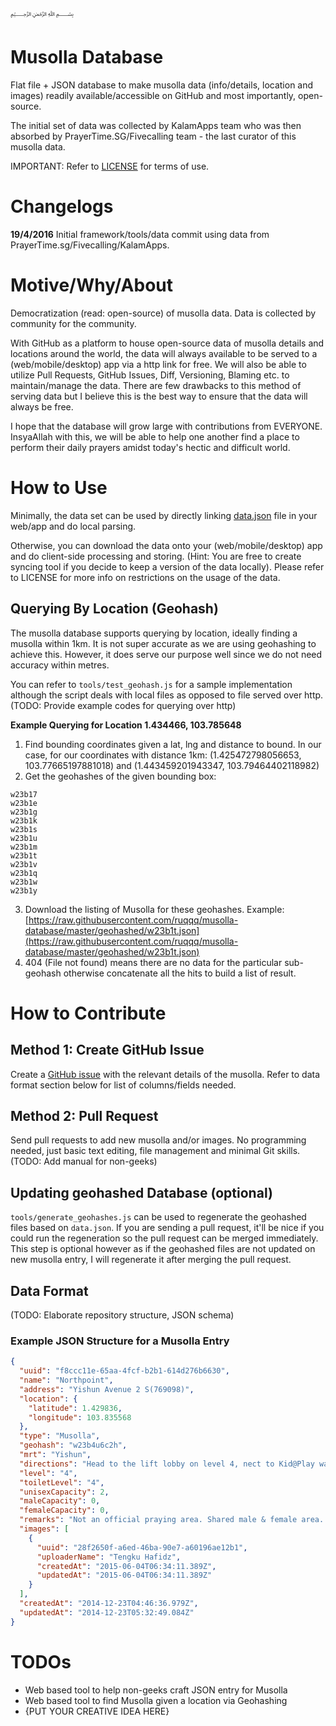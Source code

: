 ﷽

# Musolla Database
Flat file + JSON database to make musolla data (info/details, location and images) readily available/accessible on GitHub and most importantly, open-source.

The initial set of data was collected by KalamApps team who was then absorbed by PrayerTime.SG/Fivecalling team - the last curator of this musolla data.

IMPORTANT: Refer to [LICENSE](https://raw.githubusercontent.com/ruqqq/musolla-database/master/LICENSE) for terms of use.

# Changelogs
**19/4/2016**
Initial framework/tools/data commit using data from PrayerTime.sg/Fivecalling/KalamApps.

# Motive/Why/About
Democratization (read: open-source) of musolla data. Data is collected by community for the community.

With GitHub as a platform to house open-source data of musolla details and locations around the world, the data will always available to be served to a (web/mobile/desktop) app via a http link for free. We will also be able to utilize Pull Requests, GitHub Issues, Diff, Versioning, Blaming etc. to maintain/manage the data. There are few drawbacks to this method of serving data but I believe this is the best way to ensure that the data will always be free.

I hope that the database will grow large with contributions from EVERYONE. InsyaAllah with this, we will be able to help one another find a place to perform their daily prayers amidst today's hectic and difficult world.

# How to Use
Minimally, the data set can be used by directly linking  [data.json](https://raw.githubusercontent.com/ruqqq/musolla-database/master/data.json) file in your web/app and do local parsing.

Otherwise, you can download the data onto your (web/mobile/desktop) app and do client-side processing and storing. (Hint: You are free to create syncing tool if you decide to keep a version of the data locally). Please refer to LICENSE for more info on restrictions on the usage of the data.

## Querying By Location (Geohash)
The musolla database supports querying by location, ideally finding a musolla within 1km. It is not super accurate as we are using geohashing to achieve this. However, it does serve our purpose well since we do not need accuracy within metres.

You can refer to `tools/test_geohash.js` for a sample implementation although the script deals with local files as opposed to file served over http. (TODO: Provide example codes for querying over http)

**Example Querying for Location 1.434466, 103.785648**
1. Find bounding coordinates given a lat, lng and distance to bound. In our case, for our coordinates with distance 1km: (1.425472798056653, 103.77665197881018) and (1.443459201943347, 103.79464402118982)
2. Get the geohashes of the given bounding box:
```
w23b17
w23b1e
w23b1g
w23b1k
w23b1s
w23b1u
w23b1m
w23b1t
w23b1v
w23b1q
w23b1w
w23b1y
```
3. Download the listing of Musolla for these geohashes. Example:
[https://raw.githubusercontent.com/ruqqq/musolla-database/master/geohashed/w23b1t.json](https://raw.githubusercontent.com/ruqqq/musolla-database/master/geohashed/w23b1t.json)
4. 404 (File not found) means there are no data for the particular sub-geohash otherwise concatenate all the hits to build a list of result.

# How to Contribute
## Method 1: Create GitHub Issue
Create a [GitHub issue](https://github.com/ruqqq/musolla-database/issues) with the relevant details of the musolla. Refer to data format section below for list of columns/fields needed.

## Method 2: Pull Request
Send pull requests to add new musolla and/or images. No programming needed, just basic text editing, file management and minimal Git skills. (TODO: Add manual for non-geeks)

## Updating geohashed Database (optional)
`tools/generate_geohashes.js` can be used to regenerate the geohashed files based on `data.json`. If you are sending a pull request, it'll be nice if you could run the regeneration so the pull request can be merged immediately. This step is optional however as if the geohashed files are not updated on new musolla entry, I will regenerate it after merging the pull request.

## Data Format
(TODO: Elaborate repository structure, JSON schema)

### Example JSON Structure for a Musolla Entry
```JSON
{
  "uuid": "f8ccc11e-65aa-4fcf-b2b1-614d276b6630",
  "name": "Northpoint",
  "address": "Yishun Avenue 2 S(769098)",
  "location": {
    "latitude": 1.429836,
    "longitude": 103.835568
  },
  "type": "Musolla",
  "geohash": "w23b4u6c2h",
  "mrt": "Yishun",
  "directions": "Head to the lift lobby on level 4, nect to Kid@Play waterpark. The lift lobby is right beside the washroom. Enter the staircase landing in front of the cargo lifts. Musolla is on the top floor.",
  "level": "4",
  "toiletLevel": "4",
  "unisexCapacity": 2,
  "maleCapacity": 0,
  "femaleCapacity": 0,
  "remarks": "Not an official praying area. Shared male & female area. Provision found in the hosereel cabinet.",
  "images": [
    {
      "uuid": "28f2650f-a6ed-46ba-90e7-a60196ae12b1",
      "uploaderName": "Tengku Hafidz",
      "createdAt": "2015-06-04T06:34:11.389Z",
      "updatedAt": "2015-06-04T06:34:11.389Z"
    }
  ],
  "createdAt": "2014-12-23T04:46:36.979Z",
  "updatedAt": "2014-12-23T05:32:49.084Z"
}
```

# TODOs
- Web based tool to help non-geeks craft JSON entry for Musolla
- Web based tool to find Musolla given a location via Geohashing
- {PUT YOUR CREATIVE IDEA HERE}
